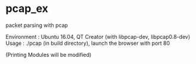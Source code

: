 # pcap_ex
packet parsing with pcap

Environment : Ubuntu 16.04, QT Creator (with libpcap-dev, libpcap0.8-dev)
Usage : ./pcap (in build directory), launch the browser with port 80

(Printing Modules will be modified)
